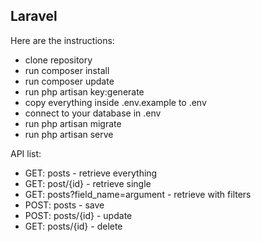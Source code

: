 ## Laravel

Here are the instructions:

-   clone repository
-   run composer install
-   run composer update
-   run php artisan key:generate
-   copy everything inside .env.example to .env
-   connect to your database in .env
-   run php artisan migrate
-   run php artisan serve

API list:

-   GET: posts - retrieve everything
-   GET: post/{id} - retrieve single
-   GET: posts?field_name=argument - retrieve with filters
-   POST: posts - save
-   POST: posts/{id} - update
-   GET: posts/{id} - delete
